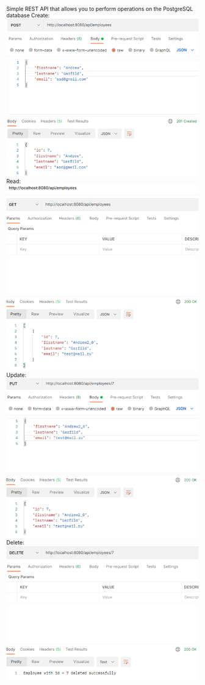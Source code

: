 Simple REST API that allows you to perform operations on the PostgreSQL database 
Create:
![screenshot_1](results/create.PNG)
Read:
![screenshot_2](results/read.PNG)
Update:
![screenshot_3](results/update.PNG)
Delete:
![screenshot_4](results/delete.PNG)

